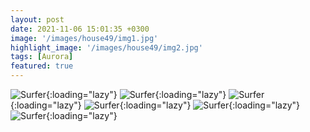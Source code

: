 ```yaml
---
layout: post
date: 2021-11-06 15:01:35 +0300
image: '/images/house49/img1.jpg'
highlight_image: '/images/house49/img2.jpg'
tags: [Aurora]
featured: true
---
```


![Surfer]({{site.baseurl}}/images/house49/img3.jpg){:loading="lazy"}
![Surfer]({{site.baseurl}}/images/house49/img4.jpg){:loading="lazy"}
![Surfer]({{site.baseurl}}/images/house49/img5.jpg){:loading="lazy"}
![Surfer]({{site.baseurl}}/images/house49/img6.jpg){:loading="lazy"}
![Surfer]({{site.baseurl}}/images/house49/img7.jpg){:loading="lazy"}
![Surfer]({{site.baseurl}}/images/house49/img8.jpg){:loading="lazy"} 